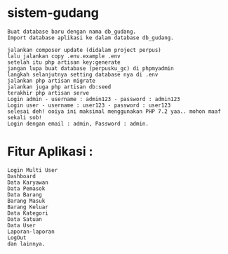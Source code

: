 # sistem-gudang
    Buat database baru dengan nama db_gudang.
    Import database aplikasi ke dalam database db_gudang.

    jalankan composer update (didalam project perpus)
    lalu jalankan copy .env.example .env
    setelah itu php artisan key:generate
    jangan lupa buat database (perpusku_gc) di phpmyadmin
    langkah selanjutnya setting database nya di .env
    jalankan php artisan migrate
    jalankan juga php artisan db:seed
    terakhir php artisan serve
    Login admin - username : admin123 - password : admin123
    Login user - username : user123 - password : user123
    selesai deh! ooiya ini maksimal menggunakan PHP 7.2 yaa.. mohon maaf sekali sob!
    Login dengan email : admin, Password : admin.

# Fitur Aplikasi :

    Login Multi User
    Dashboard
    Data Karyawan
    Data Pemasok
    Data Barang
    Barang Masuk
    Barang Keluar
    Data Kategori
    Data Satuan
    Data User
    Laporan-laporan
    LogOut
    dan lainnya.
